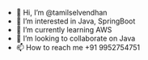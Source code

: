 - 👋 Hi, I’m @tamilselvendhan
- 👀 I’m interested in Java, SpringBoot
- 🌱 I’m currently learning AWS
- 💞️ I’m looking to collaborate on Java
- 📫 How to reach me +91 9952754751

<!---
tamilselvendhan/tamilselvendhan is a ✨ special ✨ repository because its `README.md` (this file) appears on your GitHub profile.
You can click the Preview link to take a look at your changes.
--->
